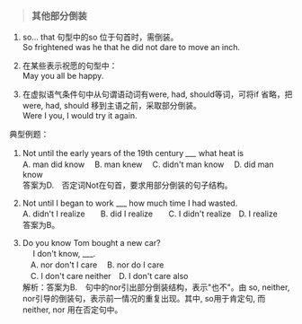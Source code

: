 >### 其他部分倒装
 	
1. so… that 句型中的so 位于句首时，需倒装。 <br>
So frightened was he that he did not dare to move an inch.

2. 在某些表示祝愿的句型中： <br>
May you all be happy.

3. 在虚拟语气条件句中从句谓语动词有were, had, should等词，可将if 省略，把 were, had, should 移到主语之前，采取部分倒装。 <br>
Were I you, I would try it again.

典型例题： <br>
1. Not until the early years of the 19th century *___* what heat is　　 <br>
A. man did know　 B. man knew　 C. didn't man know　 D. did man know  <br>
答案为D.　否定词Not在句首，要求用部分倒装的句子结构。

2. Not until I began to work ___ how much time I had wasted.  <br>
A. didn't I realize　　B. did I realize　　C. I didn't realize　D. I realize  <br>
答案为B。

3. Do you know Tom bought a new car?   <br>
　 I don't know, ___.   <br>
　A. nor don't I care　 B. nor do I care　 <br>
　C. I don't care neither　D. I don't care also  <br>
解析：答案为B.　句中的nor引出部分倒装结构，表示"也不"。由 so, neither, nor引导的倒装句，表示前一情况的重复出现。其中, so用于肯定句, 而 neither, nor 用在否定句中。


